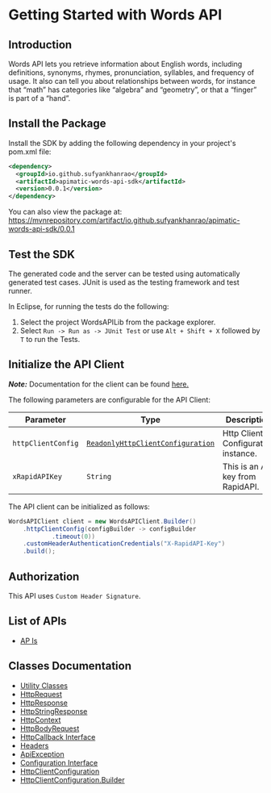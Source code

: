 
# Getting Started with Words API

## Introduction

Words API lets you retrieve information about English words, including definitions, synonyms, rhymes, pronunciation, syllables, and frequency of usage. It also can tell you about relationships between words, for instance that “math” has categories like “algebra” and “geometry”, or that a “finger” is part of a “hand”.

## Install the Package

Install the SDK by adding the following dependency in your project's pom.xml file:

```xml
<dependency>
  <groupId>io.github.sufyankhanrao</groupId>
  <artifactId>apimatic-words-api-sdk</artifactId>
  <version>0.0.1</version>
</dependency>
```

You can also view the package at:
https://mvnrepository.com/artifact/io.github.sufyankhanrao/apimatic-words-api-sdk/0.0.1

## Test the SDK

The generated code and the server can be tested using automatically generated test cases.
JUnit is used as the testing framework and test runner.

In Eclipse, for running the tests do the following:

1. Select the project WordsAPILib from the package explorer.
2. Select `Run -> Run as -> JUnit Test` or use `Alt + Shift + X` followed by `T` to run the Tests.

## Initialize the API Client

**_Note:_** Documentation for the client can be found [here.](https://www.github.com/sufyankhanrao/apimatic-words-api-java-sdk/tree/0.0.1/doc/client.md)

The following parameters are configurable for the API Client:

| Parameter | Type | Description |
|  --- | --- | --- |
| `httpClientConfig` | [`ReadonlyHttpClientConfiguration`](https://www.github.com/sufyankhanrao/apimatic-words-api-java-sdk/tree/0.0.1/doc/http-client-configuration.md) | Http Client Configuration instance. |
| `xRapidAPIKey` | `String` | This is an API key from RapidAPI. |

The API client can be initialized as follows:

```java
WordsAPIClient client = new WordsAPIClient.Builder()
    .httpClientConfig(configBuilder -> configBuilder
            .timeout(0))
    .customHeaderAuthenticationCredentials("X-RapidAPI-Key")
    .build();
```

## Authorization

This API uses `Custom Header Signature`.

## List of APIs

* [AP Is](https://www.github.com/sufyankhanrao/apimatic-words-api-java-sdk/tree/0.0.1/doc/controllers/ap-is.md)

## Classes Documentation

* [Utility Classes](https://www.github.com/sufyankhanrao/apimatic-words-api-java-sdk/tree/0.0.1/doc/utility-classes.md)
* [HttpRequest](https://www.github.com/sufyankhanrao/apimatic-words-api-java-sdk/tree/0.0.1/doc/http-request.md)
* [HttpResponse](https://www.github.com/sufyankhanrao/apimatic-words-api-java-sdk/tree/0.0.1/doc/http-response.md)
* [HttpStringResponse](https://www.github.com/sufyankhanrao/apimatic-words-api-java-sdk/tree/0.0.1/doc/http-string-response.md)
* [HttpContext](https://www.github.com/sufyankhanrao/apimatic-words-api-java-sdk/tree/0.0.1/doc/http-context.md)
* [HttpBodyRequest](https://www.github.com/sufyankhanrao/apimatic-words-api-java-sdk/tree/0.0.1/doc/http-body-request.md)
* [HttpCallback Interface](https://www.github.com/sufyankhanrao/apimatic-words-api-java-sdk/tree/0.0.1/doc/http-callback-interface.md)
* [Headers](https://www.github.com/sufyankhanrao/apimatic-words-api-java-sdk/tree/0.0.1/doc/headers.md)
* [ApiException](https://www.github.com/sufyankhanrao/apimatic-words-api-java-sdk/tree/0.0.1/doc/api-exception.md)
* [Configuration Interface](https://www.github.com/sufyankhanrao/apimatic-words-api-java-sdk/tree/0.0.1/doc/configuration-interface.md)
* [HttpClientConfiguration](https://www.github.com/sufyankhanrao/apimatic-words-api-java-sdk/tree/0.0.1/doc/http-client-configuration.md)
* [HttpClientConfiguration.Builder](https://www.github.com/sufyankhanrao/apimatic-words-api-java-sdk/tree/0.0.1/doc/http-client-configuration-builder.md)

